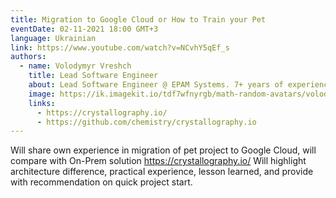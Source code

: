 ```yaml
---
title: Migration to Google Cloud or How to Train your Pet
eventDate: 02-11-2021 18:00 GMT+3
language: Ukrainian
link: https://www.youtube.com/watch?v=NCvhY5qEf_s
authors:
  - name: Volodymyr Vreshch
    title: Lead Software Engineer
    about: Lead Software Engineer @ EPAM Systems. 7+ years of experience in UI development. Full stack experience with major GUI frameworks, NodeJS.
    image: https://ik.imagekit.io/tdf7wfnyrgb/math-random-avatars/volodymyr-vreshch_1Pd7_FMwx3.png?tr=w-200,h-200,fo-face
    links:
      - https://crystallography.io/
      - https://github.com/chemistry/crystallography.io
---
```


Will share own experience in migration of pet project to Google Cloud, will compare with On-Prem solution  https://crystallography.io/
Will highlight architecture difference, practical experience, lesson learned, and provide with recommendation on quick project start.  
